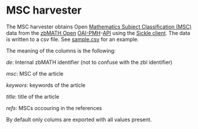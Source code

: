 # MSC harvester

The MSC harvester obtains Open [Mathematics Subject Classification (MSC)](https://zbmath.org/classification/) data from the [zbMATH Open](https://zbmath.org) [OAI-PMH](https://www.openarchives.org/pmh/)-[API](https://en.wikipedia.org/wiki/API) using the [Sickle client](https://github.com/mloesch/sickle).
The data is written to a csv file.
See [sample.csv](sample.csv) for an example.

The meaning of the columns is the following:

*de*: Internal zbMATH identifier (not to confuse with the zbl identifier)

*msc*: MSC of the article

*keywors*: keywords of the article

*title*: title of the article

*refs*: MSCs occouring in the references

By default only colums are exported with all values present.

